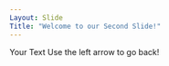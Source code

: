 ```yaml
---
Layout: Slide
Title: "Welcome to our Second Slide!"
---
```

Your Text
Use the left arrow to go back!
